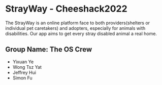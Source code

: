 # StrayWay - Cheeshack2022

The StrayWay is an online platform face to both providers(shelters or individual pet caretakers) and adopters, especially for animals with disabilities. Our app aims to get every stray disabled animal a real home.

## Group Name: The OS Crew
- Yixuan Ye
- Wong Tsz Yat
- Jeffrey Hui
- Simon Fu

